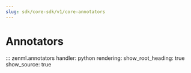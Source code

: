 ```yaml
---
slug: sdk/core-sdk/v1/core-annotators
---
```


# Annotators

::: zenml.annotators
    handler: python
    rendering:
      show_root_heading: true
      show_source: true
